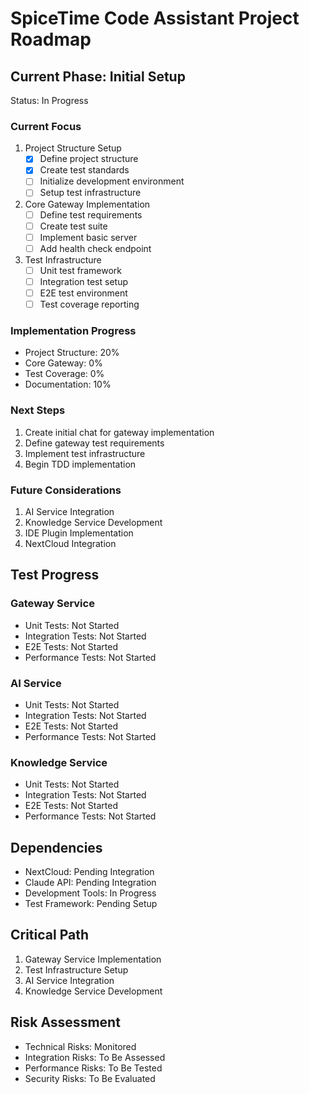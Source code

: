 # SpiceTime Code Assistant Project Roadmap

## Current Phase: Initial Setup
Status: In Progress

### Current Focus
1. Project Structure Setup
   - [x] Define project structure
   - [x] Create test standards
   - [ ] Initialize development environment
   - [ ] Setup test infrastructure

2. Core Gateway Implementation
   - [ ] Define test requirements
   - [ ] Create test suite
   - [ ] Implement basic server
   - [ ] Add health check endpoint

3. Test Infrastructure
   - [ ] Unit test framework
   - [ ] Integration test setup
   - [ ] E2E test environment
   - [ ] Test coverage reporting

### Implementation Progress
- Project Structure: 20%
- Core Gateway: 0%
- Test Coverage: 0%
- Documentation: 10%

### Next Steps
1. Create initial chat for gateway implementation
2. Define gateway test requirements
3. Implement test infrastructure
4. Begin TDD implementation

### Future Considerations
1. AI Service Integration
2. Knowledge Service Development
3. IDE Plugin Implementation
4. NextCloud Integration

## Test Progress

### Gateway Service
- Unit Tests: Not Started
- Integration Tests: Not Started
- E2E Tests: Not Started
- Performance Tests: Not Started

### AI Service
- Unit Tests: Not Started
- Integration Tests: Not Started
- E2E Tests: Not Started
- Performance Tests: Not Started

### Knowledge Service
- Unit Tests: Not Started
- Integration Tests: Not Started
- E2E Tests: Not Started
- Performance Tests: Not Started

## Dependencies
- NextCloud: Pending Integration
- Claude API: Pending Integration
- Development Tools: In Progress
- Test Framework: Pending Setup

## Critical Path
1. Gateway Service Implementation
2. Test Infrastructure Setup
3. AI Service Integration
4. Knowledge Service Development

## Risk Assessment
- Technical Risks: Monitored
- Integration Risks: To Be Assessed
- Performance Risks: To Be Tested
- Security Risks: To Be Evaluated